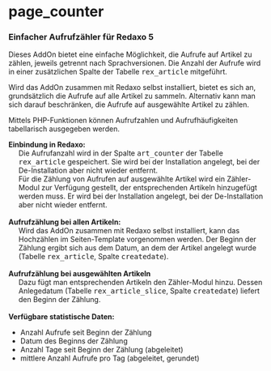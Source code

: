# page_counter
<h3>Einfacher Aufrufzähler für Redaxo 5</h3>

<p>Dieses AddOn bietet eine einfache Möglichkeit, die Aufrufe auf
Artikel zu zählen, jeweils getrennt nach Sprachversionen. Die Anzahl
der Aufrufe wird in einer zusätzlichen Spalte der Tabelle
<tt>rex_article</tt> mitgeführt.</p>

<p>Wird das AddOn zusammen mit Redaxo selbst installiert, bietet
es sich an, grundsätzlich die Aufrufe auf alle Artikel zu sammeln.
Alternativ kann man sich darauf beschränken, die Aufrufe auf
ausgewählte Artikel zu zählen.</p>

<p>Mittels PHP-Funktionen können Aufrufzahlen und Aufrufhäufigkeiten
tabellarisch ausgegeben werden.</p>

<div><b>Einbindung in Redaxo:</b></div>
<div style="padding-left:20px;">Die Aufrufanzahl wird in der Spalte
<tt>art_counter</tt> der Tabelle <tt>rex_article</tt> gespeichert. Sie
wird bei der Installation angelegt, bei der De-Installation aber nicht
wieder entfernt.<br/>
Für die Zählung von Aufrufen auf ausgewählte Artikel wird ein
Zähler-Modul zur Verfügung gestellt, der entsprechenden Artikeln
hinzugefügt werden muss. Er wird bei der Installation angelegt, bei
der De-Installation aber nicht wieder entfernt.</div>
<br/>
<div><b>Aufrufzählung bei allen Artikeln:</b></div>
<div style="padding-left:20px;">
Wird das AddOn zusammen mit Redaxo selbst installiert, kann das
Hochzählen im Seiten-Template vorgenommen werden. Der Beginn der
Zählung ergibt sich aus dem Datum, an dem der Artikel angelegt wurde
(Tabelle <tt>rex_article</tt>, Spalte <tt>createdate</tt>).</div>
<br/>
<div><b>Aufrufzählung bei ausgewählten Artikeln</b></div>
<div style="padding-left:20px;">
Dazu fügt man entsprechenden Artikeln den Zähler-Modul hinzu.
Dessen Anlegedatum (Tabelle <tt>rex_article_slice</tt>, Spalte
<tt>createdate</tt>) liefert den Beginn der Zählung.</div>
<br/>
<div><b>Verfügbare statistische Daten:</b></div>
<div <style="padding-left:20px;">
<ul>
    <li>Anzahl Aufrufe seit Beginn der Zählung</li>
    <li>Datum des Beginns der Zählung</li>
    <li>Anzahl Tage seit Beginn der Zählung (abgeleitet)</li>
    <li>mittlere Anzahl Aufrufe pro Tag (abgeleitet, gerundet)</li>
</ul>
</div>
